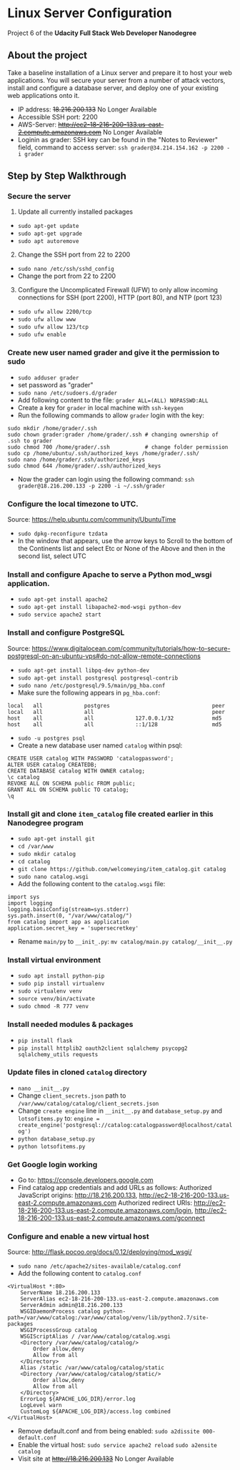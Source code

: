 # Linux Server Configuration
Project 6 of the **Udacity Full Stack Web Developer Nanodegree**

## About the project
Take a baseline installation of a Linux server and prepare it to host your web applications. You will secure your server from a number of attack vectors, install and configure a database server, and deploy one of your existing web applications onto it.

- IP address: ~~18.216.200.133~~ No Longer Available
- Accessible SSH port: 2200
- AWS-Server: ~~http://ec2-18-216-200-133.us-east-2.compute.amazonaws.com~~ No Longer Available
- Loginin as grader: SSH key can be found in the "Notes to Reviewer" field, command to access server: 
`ssh grader@34.214.154.162 -p 2200 -i grader`

## Step by Step Walkthrough

### Secure the server
1. Update all currently installed packages
- `sudo apt-get update`
- `sudo apt-get upgrade`
- `sudo apt autoremove`

2. Change the SSH port from 22 to 2200
- `sudo nano /etc/ssh/sshd_config`
- Change the port from 22 to 2200

3. Configure the Uncomplicated Firewall (UFW) to only allow incoming connections for SSH (port 2200), HTTP (port 80), and NTP (port 123)
- `sudo ufw allow 2200/tcp`
- `sudo ufw allow www`
- `sudo ufw allow 123/tcp`
- `sudo ufw enable`

### Create new user named grader and give it the permission to sudo
- `sudo adduser grader`
- set password as "grader"
- `sudo nano /etc/sudoers.d/grader`
- Add following content to the file:
 `grader ALL=(ALL) NOPASSWD:ALL`
- Create a key for `grader` in local machine with `ssh-keygen`
- Run the following commands to allow `grader` login with the key:
```
sudo mkdir /home/grader/.ssh
sudo chown grader:grader /home/grader/.ssh # changing ownership of .ssh to grader
sudo chmod 700 /home/grader/.ssh           # change folder permission
sudo cp /home/ubuntu/.ssh/authorized_keys /home/grader/.ssh/
sudo nano /home/grader/.ssh/authorized_keys
sudo chmod 644 /home/grader/.ssh/authorized_keys
```
- Now the grader can login using the following command: `ssh grader@18.216.200.133 -p 2200 -i ~/.ssh/grader`

### Configure the local timezone to UTC.
Source: https://help.ubuntu.com/community/UbuntuTime
- `sudo dpkg-reconfigure tzdata`
- In the window that appears, use the arrow keys to Scroll to the bottom of the Continents list and select Etc or None of the Above and then in the second list, select UTC 

### Install and configure Apache to serve a Python mod_wsgi application.
- `sudo apt-get install apache2`
- `sudo apt-get install libapache2-mod-wsgi python-dev`
- `sudo service apache2 start`

### Install and configure PostgreSQL
Source: https://www.digitalocean.com/community/tutorials/how-to-secure-postgresql-on-an-ubuntu-vps#do-not-allow-remote-connections
- `sudo apt-get install libpq-dev python-dev`
- `sudo apt-get install postgresql postgresql-contrib`
- `sudo nano /etc/postgresql/9.5/main/pg_hba.conf`
- Make sure the following appears in `pg_hba.conf`:
```
local   all             postgres                                peer
local   all             all                                     peer
host    all             all             127.0.0.1/32            md5
host    all             all             ::1/128                 md5
```
- `sudo -u postgres psql`
- Create a new database user named `catalog` within psql:
```
CREATE USER catalog WITH PASSWORD 'catalogpassword';
ALTER USER catalog CREATEDB;
CREATE DATABASE catalog WITH OWNER catalog;
\c catalog
REVOKE ALL ON SCHEMA public FROM public;
GRANT ALL ON SCHEMA public TO catalog;
\q
```

### Install git and clone `item_catalog` file created earlier in this Nanodegree program
- `sudo apt-get install git`
- `cd /var/www`
- `sudo mkdir catalog`
- `cd catalog`
- `git clone https://github.com/welcomeying/item_catalog.git catalog`
- `sudo nano catalog.wsgi`
- Add the following content to the `catalog.wsgi` file:
```
import sys
import logging
logging.basicConfig(stream=sys.stderr)
sys.path.insert(0, "/var/www/catalog/")
from catalog import app as application
application.secret_key = 'supersecretkey'
```
- Rename `main/py` to `__init_.py`: `mv catalog/main.py catalog/__init__.py`

### Install virtual environment
- `sudo apt install python-pip`
- `sudo pip install virtualenv`
- `sudo virtualenv venv`
- `source venv/bin/activate`
- `sudo chmod -R 777 venv`

### Install needed modules & packages
- `pip install flask`
- `pip install httplib2 oauth2client sqlalchemy psycopg2 sqlalchemy_utils requests`

### Update files in cloned `catalog` directory
- `nano __init__.py`
- Change `client_secrets.json` path to `/var/www/catalog/catalog/client_secrets.json`
- Change `create engine` line in `__init__.py` and `database_setup.py` and `lotsofitems.py` to: `engine = create_engine('postgresql://catalog:catalogpassword@localhost/catalog')`
- `python database_setup.py`
- `python lotsofitems.py`

### Get Google login working
- Go to: https://console.developers.google.com
- Find catalog app credentials and add URLs as follows:
Authorized JavaScript origins: http://18.216.200.133, http://ec2-18-216-200-133.us-east-2.compute.amazonaws.com
Authorized redirect URIs: http://ec2-18-216-200-133.us-east-2.compute.amazonaws.com/login, http://ec2-18-216-200-133.us-east-2.compute.amazonaws.com/gconnect

### Configure and enable a new virtual host
Source: http://flask.pocoo.org/docs/0.12/deploying/mod_wsgi/
- `sudo nano /etc/apache2/sites-available/catalog.conf`
- Add the following content to `catalog.conf`
```
<VirtualHost *:80>
    ServerName 18.216.200.133
    ServerAlias ec2-18-216-200-133.us-east-2.compute.amazonaws.com
    ServerAdmin admin@18.216.200.133
    WSGIDaemonProcess catalog python-path=/var/www/catalog:/var/www/catalog/venv/lib/python2.7/site-packages
    WSGIProcessGroup catalog
    WSGIScriptAlias / /var/www/catalog/catalog.wsgi
    <Directory /var/www/catalog/catalog/>
        Order allow,deny
        Allow from all
    </Directory>
    Alias /static /var/www/catalog/catalog/static
    <Directory /var/www/catalog/catalog/static/>
        Order allow,deny
        Allow from all
    </Directory>
    ErrorLog ${APACHE_LOG_DIR}/error.log
    LogLevel warn
    CustomLog ${APACHE_LOG_DIR}/access.log combined
</VirtualHost>
```
- Remove default.conf and from being enabled:
`sudo a2dissite 000-default.conf`
- Enable the virtual host:
`sudo service apache2 reload`
`sudo a2ensite catalog`
- Visit site at ~~http://18.216.200.133~~ No Longer Available
